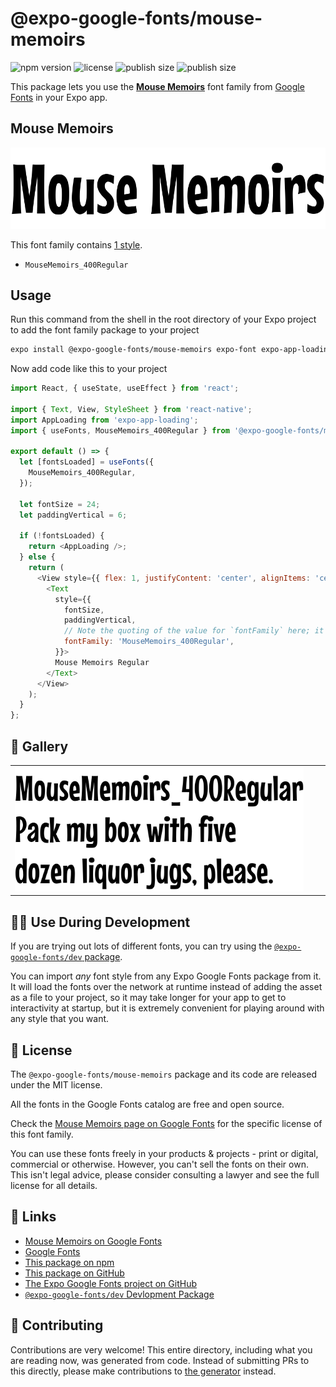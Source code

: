 # @expo-google-fonts/mouse-memoirs

![npm version](https://flat.badgen.net/npm/v/@expo-google-fonts/mouse-memoirs)
![license](https://flat.badgen.net/github/license/expo/google-fonts)
![publish size](https://flat.badgen.net/packagephobia/install/@expo-google-fonts/mouse-memoirs)
![publish size](https://flat.badgen.net/packagephobia/publish/@expo-google-fonts/mouse-memoirs)

This package lets you use the [**Mouse Memoirs**](https://fonts.google.com/specimen/Mouse+Memoirs) font family from [Google Fonts](https://fonts.google.com/) in your Expo app.

## Mouse Memoirs

![Mouse Memoirs](./font-family.png)

This font family contains [1 style](#-gallery).

- `MouseMemoirs_400Regular`

## Usage

Run this command from the shell in the root directory of your Expo project to add the font family package to your project
```sh
expo install @expo-google-fonts/mouse-memoirs expo-font expo-app-loading
```

Now add code like this to your project
```js
import React, { useState, useEffect } from 'react';

import { Text, View, StyleSheet } from 'react-native';
import AppLoading from 'expo-app-loading';
import { useFonts, MouseMemoirs_400Regular } from '@expo-google-fonts/mouse-memoirs';

export default () => {
  let [fontsLoaded] = useFonts({
    MouseMemoirs_400Regular,
  });

  let fontSize = 24;
  let paddingVertical = 6;

  if (!fontsLoaded) {
    return <AppLoading />;
  } else {
    return (
      <View style={{ flex: 1, justifyContent: 'center', alignItems: 'center' }}>
        <Text
          style={{
            fontSize,
            paddingVertical,
            // Note the quoting of the value for `fontFamily` here; it expects a string!
            fontFamily: 'MouseMemoirs_400Regular',
          }}>
          Mouse Memoirs Regular
        </Text>
      </View>
    );
  }
};

```

## 🔡 Gallery


||||
|-|-|-|
|![MouseMemoirs_400Regular](./MouseMemoirs_400Regular.ttf.png)||||


## 👩‍💻 Use During Development

If you are trying out lots of different fonts, you can try using the [`@expo-google-fonts/dev` package](https://github.com/expo/google-fonts/tree/master/font-packages/dev#readme).

You can import *any* font style from any Expo Google Fonts package from it. It will load the fonts
over the network at runtime instead of adding the asset as a file to your project, so it may take longer
for your app to get to interactivity at startup, but it is extremely convenient
for playing around with any style that you want.

## 📖 License

The `@expo-google-fonts/mouse-memoirs` package and its code are released under the MIT license.

All the fonts in the Google Fonts catalog are free and open source.

Check the [Mouse Memoirs page on Google Fonts](https://fonts.google.com/specimen/Mouse+Memoirs) for the specific license of this font family.

You can use these fonts freely in your products & projects - print or digital, commercial or otherwise. However, you can't sell the fonts on their own. This isn't legal advice, please consider consulting a lawyer and see the full license for all details.

## 🔗 Links

- [Mouse Memoirs on Google Fonts](https://fonts.google.com/specimen/Mouse+Memoirs)
- [Google Fonts](https://fonts.google.com/)
- [This package on npm](https://www.npmjs.com/package/@expo-google-fonts/mouse-memoirs)
- [This package on GitHub](https://github.com/expo/google-fonts/tree/master/font-packages/mouse-memoirs)
- [The Expo Google Fonts project on GitHub](https://github.com/expo/google-fonts)
- [`@expo-google-fonts/dev` Devlopment Package](https://github.com/expo/google-fonts/tree/master/font-packages/dev)

## 🤝 Contributing

Contributions are very welcome! This entire directory, including what you are reading now, was generated from code. Instead of submitting PRs to this directly, please make contributions to [the generator](https://github.com/expo/google-fonts/tree/master/packages/generator) instead.
